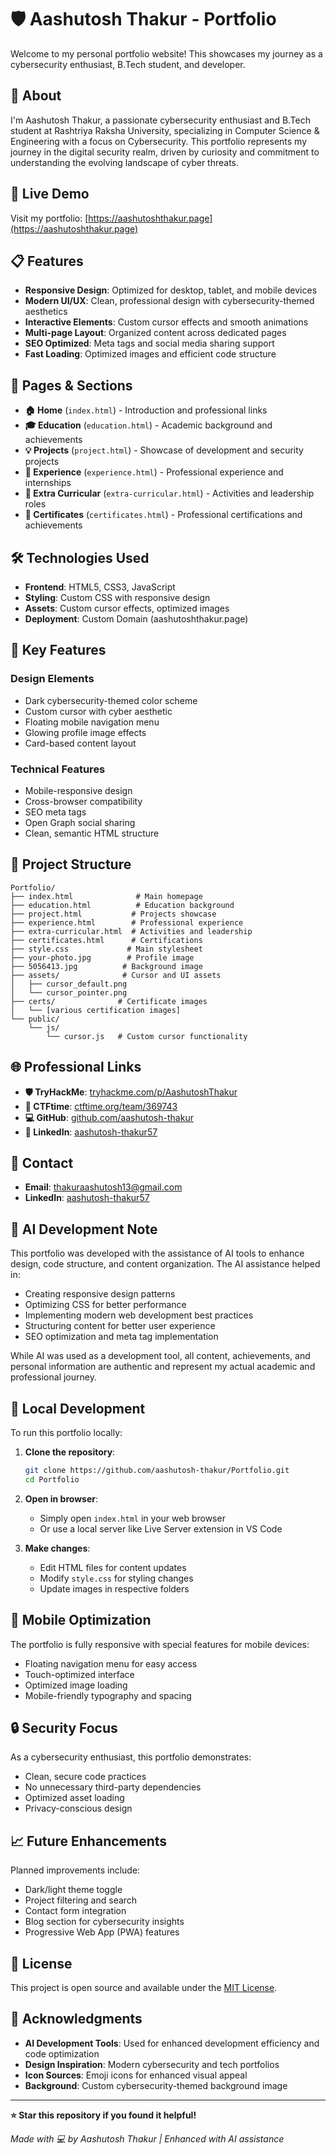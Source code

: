 # 🛡️ Aashutosh Thakur - Portfolio
Welcome to my personal portfolio website! This showcases my journey as a cybersecurity enthusiast, B.Tech student, and developer.

## 🌟 About

I'm Aashutosh Thakur, a passionate cybersecurity enthusiast and B.Tech student at Rashtriya Raksha University, specializing in Computer Science & Engineering with a focus on Cybersecurity. This portfolio represents my journey in the digital security realm, driven by curiosity and commitment to understanding the evolving landscape of cyber threats.

## 🚀 Live Demo

Visit my portfolio: [https://aashutoshthakur.page](https://aashutoshthakur.page)

## 📋 Features

- **Responsive Design**: Optimized for desktop, tablet, and mobile devices
- **Modern UI/UX**: Clean, professional design with cybersecurity-themed aesthetics
- **Interactive Elements**: Custom cursor effects and smooth animations
- **Multi-page Layout**: Organized content across dedicated pages
- **SEO Optimized**: Meta tags and social media sharing support
- **Fast Loading**: Optimized images and efficient code structure

## 📁 Pages & Sections

- **🏠 Home** (`index.html`) - Introduction and professional links
- **🎓 Education** (`education.html`) - Academic background and achievements
- **💡 Projects** (`project.html`) - Showcase of development and security projects
- **🧠 Experience** (`experience.html`) - Professional experience and internships
- **🌟 Extra Curricular** (`extra-curricular.html`) - Activities and leadership roles
- **📜 Certificates** (`certificates.html`) - Professional certifications and achievements

## 🛠️ Technologies Used

- **Frontend**: HTML5, CSS3, JavaScript
- **Styling**: Custom CSS with responsive design
- **Assets**: Custom cursor effects, optimized images
- **Deployment**: Custom Domain (aashutoshthakur.page)

## 🎨 Key Features

### Design Elements
- Dark cybersecurity-themed color scheme
- Custom cursor with cyber aesthetic
- Floating mobile navigation menu
- Glowing profile image effects
- Card-based content layout

### Technical Features
- Mobile-responsive design
- Cross-browser compatibility
- SEO meta tags
- Open Graph social sharing
- Clean, semantic HTML structure

## 📂 Project Structure

```
Portfolio/
├── index.html              # Main homepage
├── education.html          # Education background
├── project.html           # Projects showcase
├── experience.html        # Professional experience
├── extra-curricular.html  # Activities and leadership
├── certificates.html      # Certifications
├── style.css             # Main stylesheet
├── your-photo.jpg        # Profile image
├── 5056413.jpg          # Background image
├── assets/              # Cursor and UI assets
│   ├── cursor_default.png
│   └── cursor_pointer.png
├── certs/              # Certificate images
│   └── [various certification images]
└── public/
    └── js/
        └── cursor.js   # Custom cursor functionality
```

## 🌐 Professional Links

- **🛡️ TryHackMe**: [tryhackme.com/p/AashutoshThakur](https://tryhackme.com/p/AashutoshThakur)
- **🎯 CTFtime**: [ctftime.org/team/369743](https://ctftime.org/team/369743)
- **💻 GitHub**: [github.com/aashutosh-thakur](https://github.com/aashutosh-thakur)
- **🔗 LinkedIn**: [aashutosh-thakur57](https://www.linkedin.com/in/aashutosh-thakur57/)

## 📧 Contact

- **Email**: thakuraashutosh13@gmail.com
- **LinkedIn**: [aashutosh-thakur57](https://www.linkedin.com/in/aashutosh-thakur57/)

## 🤖 AI Development Note

This portfolio was developed with the assistance of AI tools to enhance design, code structure, and content organization. The AI assistance helped in:
- Creating responsive design patterns
- Optimizing CSS for better performance
- Implementing modern web development best practices
- Structuring content for better user experience
- SEO optimization and meta tag implementation

While AI was used as a development tool, all content, achievements, and personal information are authentic and represent my actual academic and professional journey.

## 🔧 Local Development

To run this portfolio locally:

1. **Clone the repository**:
   ```bash
   git clone https://github.com/aashutosh-thakur/Portfolio.git
   cd Portfolio
   ```

2. **Open in browser**:
   - Simply open `index.html` in your web browser
   - Or use a local server like Live Server extension in VS Code

3. **Make changes**:
   - Edit HTML files for content updates
   - Modify `style.css` for styling changes
   - Update images in respective folders

## 📱 Mobile Optimization

The portfolio is fully responsive with special features for mobile devices:
- Floating navigation menu for easy access
- Touch-optimized interface
- Optimized image loading
- Mobile-friendly typography and spacing

## 🔒 Security Focus

As a cybersecurity enthusiast, this portfolio demonstrates:
- Clean, secure code practices
- No unnecessary third-party dependencies
- Optimized asset loading
- Privacy-conscious design

## 📈 Future Enhancements

Planned improvements include:
- Dark/light theme toggle
- Project filtering and search
- Contact form integration
- Blog section for cybersecurity insights
- Progressive Web App (PWA) features

## 📄 License

This project is open source and available under the [MIT License](LICENSE).

## 🙏 Acknowledgments

- **AI Development Tools**: Used for enhanced development efficiency and code optimization
- **Design Inspiration**: Modern cybersecurity and tech portfolios
- **Icon Sources**: Emoji icons for enhanced visual appeal
- **Background**: Custom cybersecurity-themed background image

---

**⭐ Star this repository if you found it helpful!**

*Made with 💻 by Aashutosh Thakur | Enhanced with AI assistance*
